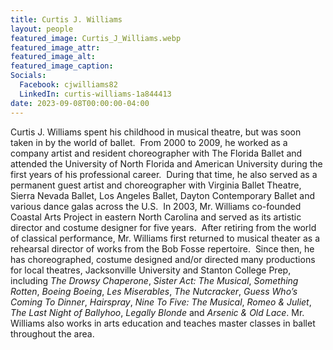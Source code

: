 ```yaml
---
title: Curtis J. Williams
layout: people
featured_image: Curtis_J_Williams.webp
featured_image_attr: 
featured_image_alt: 
featured_image_caption: 
Socials: 
  Facebook: cjwilliams82
  LinkedIn: curtis-williams-1a844413
date: 2023-09-08T00:00:00-04:00
---
```

Curtis J. Williams spent his childhood in musical theatre, but was soon taken in by the world of ballet.  From 2000 to 2009, he worked as a company artist and resident choreographer with The Florida Ballet and attended the University of North Florida and American University during the first years of his professional career.  During that time, he also served as a permanent guest artist and choreographer with Virginia Ballet Theatre, Sierra Nevada Ballet, Los Angeles Ballet, Dayton Contemporary Ballet and various dance galas across the U.S.  In 2003, Mr. Williams co-founded Coastal Arts Project in eastern North Carolina and served as its artistic director and costume designer for five years.  After retiring from the world of classical performance, Mr. Williams first returned to musical theater as a rehearsal director of works from the Bob Fosse repertoire.  Since then, he has choreographed, costume designed and/or directed many productions for local theatres, Jacksonville University and Stanton College Prep, including _The Drowsy Chaperone_, _Sister Act: The Musical_, _Something Rotten_, _Boeing Boeing_, _Les Miserables_, _The Nutcracker_, _Guess Who’s Coming To Dinner_, _Hairspray_, _Nine To Five: The Musical_, _Romeo & Juliet_, _The Last Night of Ballyhoo_, _Legally Blonde_ and _Arsenic & Old Lace_. Mr. Williams also works in arts education and teaches master classes in ballet throughout the area.